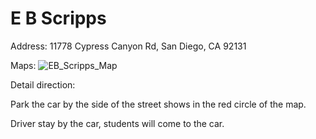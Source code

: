 # E B Scripps

Address: 11778 Cypress Canyon Rd, San Diego, CA 92131

Maps:
![EB_Scripps_Map](ickup_Location/EB_Scripps.jpg)

Detail direction:

Park the car by the side of the street shows in the red circle of the map. 

Driver stay by the car, students will come to the car.